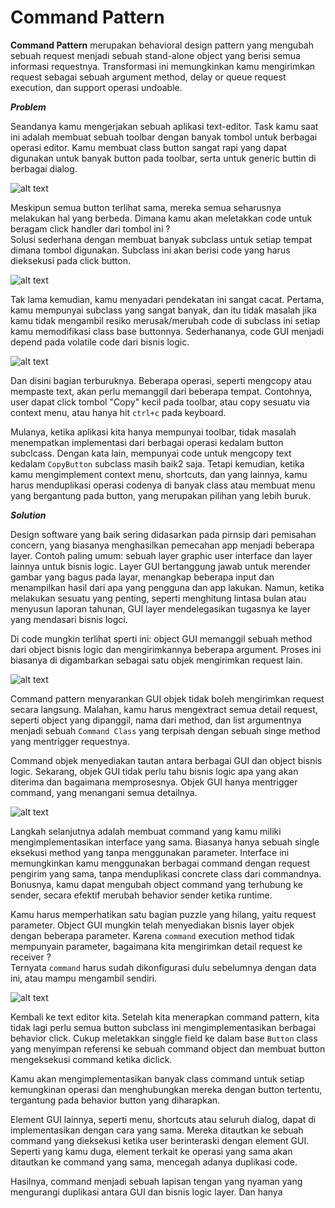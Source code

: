 # Command Pattern

**Command Pattern** merupakan behavioral design pattern yang mengubah sebuah request menjadi sebuah stand-alone object yang berisi semua informasi requestnya. Transformasi ini memungkinkan kamu mengirimkan request sebagai sebuah argument method, delay or queue request execution, dan support operasi undoable.

_**Problem**_

Seandanya kamu mengerjakan sebuah aplikasi text-editor. Task kamu saat ini adalah membuat sebuah toolbar dengan banyak tombol untuk berbagai operasi editor. Kamu membuat class button sangat rapi yang dapat digunakan untuk banyak button pada toolbar, serta untuk generic buttin di berbagai dialog.

![alt text](https://refactoring.guru/images/patterns/diagrams/command/problem1-2x.png)

Meskipun semua button terlihat sama, mereka semua seharusnya melakukan hal yang berbeda. Dimana kamu akan meletakkan code untuk beragam click handler dari tombol ini ?  
Solusi sederhana dengan membuat banyak subclass untuk setiap tempat dimana tombol digunakan. Subclass ini akan berisi code yang harus dieksekusi pada click button.

![alt text](https://refactoring.guru/images/patterns/diagrams/command/problem2-2x.png)

Tak lama kemudian, kamu menyadari pendekatan ini sangat cacat. Pertama, kamu mempunyai subclass yang sangat banyak, dan itu tidak masalah jika kamu tidak mengambil resiko merusak/merubah code di subclass ini setiap kamu memodifikasi class base buttonnya. Sederhananya, code GUI menjadi depend pada volatile code dari bisnis logic.

![alt text](https://refactoring.guru/images/patterns/diagrams/command/problem3-en-2x.png)

Dan disini bagian terburuknya. Beberapa operasi, seperti mengcopy atau mempaste text, akan perlu memanggil dari beberapa tempat. Contohnya, user dapat click tombol "Copy" kecil pada toolbar, atau copy sesuatu via context menu, atau hanya hit `ctrl+c` pada keyboard.

Mulanya, ketika aplikasi kita hanya mempunyai toolbar, tidak masalah menempatkan implementasi dari berbagai operasi kedalam button subclcass. Dengan kata lain, mempunyai code untuk mengcopy text kedalam `CopyButton` subclass masih baik2 saja. Tetapi kemudian, ketika kamu mengimplement context menu, shortcuts, dan yang lainnya, kamu harus menduplikasi operasi codenya di banyak class atau membuat menu yang bergantung pada button, yang merupakan pilihan yang lebih buruk.

_**Solution**_

Design software yang baik sering didasarkan pada pirnsip dari pemisahan concern, yang biasanya menghasilkan pemecahan app menjadi beberapa layer. Contoh paling umum: sebuah layer graphic user interface dan layer lainnya untuk bisnis logic. Layer GUI bertanggung jawab untuk merender gambar yang bagus pada layar, menangkap beberapa input dan menampilkan hasil dari apa yang pengguna dan app lakukan. Namun, ketika melakukan sesuatu yang penting, seperti menghitung lintasa bulan atau menyusun laporan tahunan, GUI layer mendelegasikan tugasnya ke layer yang mendasari bisnis logci.

Di code mungkin terlihat sperti ini: object GUI memanggil sebuah method dari object bisnis logic dan mengirimkannya beberapa argument. Proses ini biasanya di digambarkan sebagai satu objek mengirimkan request lain.

![alt text](https://refactoring.guru/images/patterns/diagrams/command/solution1-en-2x.png)

Command pattern menyarankan GUI objek tidak boleh mengirimkan request secara langsung. Malahan, kamu harus mengextract semua detail request, seperti object yang dipanggil, nama dari method, dan list argumentnya menjadi sebuah `Command Class` yang terpisah dengan sebuah singe method yang mentrigger requestnya.

Command objek menyediakan tautan antara berbagai GUI dan object bisnis logic. Sekarang, objek GUI tidak perlu tahu bisnis logic apa yang akan diterima dan bagaimana memprosesnya. Objek GUI hanya mentrigger command, yang menangani semua detailnya.

![alt text](https://refactoring.guru/images/patterns/diagrams/command/solution2-en-2x.png)

Langkah selanjutnya adalah membuat command yang kamu miliki mengimplementasikan interface yang sama. Biasanya hanya sebuah single eksekusi method yang tanpa menggunakan parameter. Interface ini memungkinkan kamu menggunakan berbagai command dengan request pengirim yang sama, tanpa menduplikasi concrete class dari commandnya. Bonusnya, kamu dapat mengubah object command yang terhubung ke sender, secara efektif merubah behavior sender ketika runtime.

Kamu harus memperhatikan satu bagian puzzle yang hilang, yaitu request parameter. Object GUI mungkin telah menyediakan bisnis layer objek dengan beberapa parameter. Karena `command` execution method tidak mempunyain parameter, bagaimana kita mengirimkan detail request ke receiver ?  
Ternyata `command` harus sudah dikonfigurasi dulu sebelumnya dengan data ini, atau mampu mengambil sendiri.

![alt text](https://refactoring.guru/images/patterns/diagrams/command/solution3-en-2x.png)

Kembali ke text editor kita. Setelah kita menerapkan command pattern, kita tidak lagi perlu semua button subclass ini mengimplementasikan berbagai behavior click. Cukup meletakkan singgle field ke dalam base `Button` class yang menyimpan referensi ke sebuah command object dan membuat button mengeksekusi command ketika diclick.

Kamu akan mengimplementasikan banyak class command untuk setiap kemungkinan operasi dan menghubungkan mereka dengan button tertentu, tergantung pada behavior button yang diharapkan.

Element GUI lainnya, seperti menu, shortcuts atau seluruh dialog, dapat di implementasikan dengan cara yang sama. Mereka ditautkan ke sebuah command yang dieksekusi ketika user berinteraski dengan element GUI. Seperti yang kamu duga, element terkait ke operasi yang sama akan ditautkan ke command yang sama, mencegah adanya duplikasi code.

Hasilnya, command menjadi sebuah lapisan tengan yang nyaman yang mengurangi duplikasi antara GUI dan bisnis logic layer. Dan hanya 